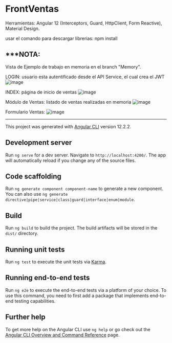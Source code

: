 # FrontVentas

Herramientas:
Angular 12 (Interceptors, Guard, HttpClient, Form Reactive),
Material Design.


usar el comando para descargar librerias:
npm install

## ***NOTA:
Vista de Ejemplo de trabajo en memoria en el branch "Memory".

LOGIN: usuario esta autentificado desde el API Service, el cual crea el JWT
![image](https://user-images.githubusercontent.com/6478339/195913587-a8aedaf5-29a3-45b2-991f-d86d24853534.png)

INDEX: página de inicio de ventas
![image](https://user-images.githubusercontent.com/6478339/195913661-14210323-bfbf-48f6-8f91-bcf4c4659aae.png)

Módulo de Ventas: listado de ventas realizadas en memoria
![image](https://user-images.githubusercontent.com/6478339/195914197-020a8f1a-5e2b-4648-9f89-45fe299f970e.png)

Formulario Ventas: 
![image](https://user-images.githubusercontent.com/6478339/195915546-46832037-26f5-4cb2-a8ee-df2fd8d6e307.png)

--------------------------------------------------------------------------------------------------------

This project was generated with [Angular CLI](https://github.com/angular/angular-cli) version 12.2.2.

## Development server

Run `ng serve` for a dev server. Navigate to `http://localhost:4200/`. The app will automatically reload if you change any of the source files.

## Code scaffolding

Run `ng generate component component-name` to generate a new component. You can also use `ng generate directive|pipe|service|class|guard|interface|enum|module`.

## Build

Run `ng build` to build the project. The build artifacts will be stored in the `dist/` directory.

## Running unit tests

Run `ng test` to execute the unit tests via [Karma](https://karma-runner.github.io).

## Running end-to-end tests

Run `ng e2e` to execute the end-to-end tests via a platform of your choice. To use this command, you need to first add a package that implements end-to-end testing capabilities.

## Further help

To get more help on the Angular CLI use `ng help` or go check out the [Angular CLI Overview and Command Reference](https://angular.io/cli) page.
